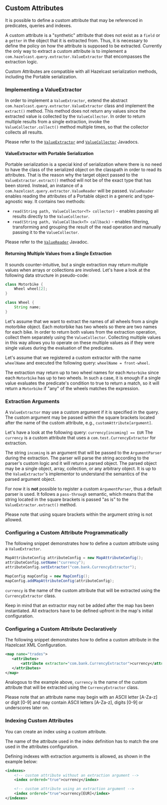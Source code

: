 
## Custom Attributes

It is possible to define a custom attribute that may be referenced in predicates, queries and indexes.

A custom attribute is a "synthetic" attribute that does not exist as a `field` or a `getter` in the object that it is extracted from.
Thus, it is necessary to define the policy on how the attribute is supposed to be extracted.
Currently the only way to extract a custom attribute is to implement a `com.hazelcast.query.extractor.ValueExtractor`
that encompasses the extraction logic.

Custom Attributes are compatible with all Hazelcast serialization methods, including the Portable serialization.

### Implementing a ValueExtractor

In order to implement a `ValueExtractor`, extend the abstract `com.hazelcast.query.extractor.ValueExtractor` class
and implement the `extract()` method. This method does not return any values since the extracted value is collected by the `ValueCollector`.
In order to return multiple results from a single extraction, invoke the `ValueCollector.collect()` method
multiple times, so that the collector collects all results.

Please refer to the [`ValueExtractor`](http://docs.hazelcast.org/docs/latest/javadoc/com/hazelcast/query/extractor/ValueExtractor.html) and [`ValueCollector`](http://docs.hazelcast.org/docs/latest/javadoc/com/hazelcast/query/extractor/ValueCollector.html) Javadocs.

#### ValueExtractor with Portable Serialization

Portable serialization is a special kind of serialization where there is no need to have the class of the serialized object on the
classpath in order to read its attributes. That is the reason why the target object passed to the `ValueExtractor.extract()`
method will not be of the exact type that has been stored. Instead, an instance of a `com.hazelcast.query.extractor.ValueReader` will be passed.
`ValueReader` enables reading the attributes of a Portable object in a generic and type-agnostic way.
It contains two methods:

 * `read(String path, ValueCollector<T> collector)` - enables passing all results directly to the `ValueCollector`.
 * `read(String path, ValueCallback<T> callback)` - enables filtering, transforming and grouping the result of the read operation and manually passing it to the `ValueCollector`.

Please refer to the [`ValueReader`](http://docs.hazelcast.org/docs/latest/javadoc/com/hazelcast/query/extractor/ValueReader.html) Javadoc.



#### Returning Multiple Values from a Single Extraction

It sounds counter-intuitive, but a single extraction may return multiple values when arrays or collections are
involved.
Let's have a look at the following data structure in pseudo-code:

```java
class Motorbike {
    Wheel wheel[2];
}

class Wheel {
    String name;
}
```

Let's assume that we want to extract the names of all wheels from a single motorbike object. Each motorbike has two
wheels so there are two names for each bike. In order to return both values from the extraction operation, collect them
separately using the `ValueCollector`. Collecting multiple values in this way allows you to operate on these multiple
values as if they were single values during the evaluation of the predicates.

Let's assume that we registered a custom extractor with the name `wheelName` and executed the following query:
`wheelName = front-wheel`.

The extraction may return up to two wheel names for each `Motorbike` since each `Motorbike` has up to two wheels.
In such a case, it is enough if a single value evaluates the predicate's condition to true to return a match, so
it will return a `Motorbike` if "any" of the wheels matches the expression.


### Extraction Arguments

A `ValueExtractor` may use a custom argument if it is specified in the query.
The custom argument may be passed within the square brackets located after the name of the custom attribute,
e.g., `customAttribute[argument]`.

Let's have a look at the following query: `currency[incoming] == EUR`
The `currency` is a custom attribute that uses a `com.test.CurrencyExtractor` for extraction.

The string `incoming` is an argument that will be passed to the `ArgumentParser` during the extraction.
The parser will parse the string according to the parser's custom logic and it will return a parsed object.
The parsed object may be a single object, array, collection, or any arbitrary object.
It is up to the `ValueExtractor`'s implementor to understand the semantics of the parsed argument object.

For now it is **not** possible to register a custom `ArgumentParser`, thus a default parser is used.
It follows a `pass-through` semantic, which means that the string located in the square brackets is passed "as is" to
the `ValueExtractor.extract()` method.

Please note that using square brackets within the argument string is not allowed.

### Configuring a Custom Attribute Programmatically

The following snippet demonstrates how to define a custom attribute using a `ValueExtractor`.

```java
MapAttributeConfig attributeConfig = new MapAttributeConfig();
attributeConfig.setName("currency");
attributeConfig.setExtractor("com.bank.CurrencyExtractor");

MapConfig mapConfig = new MapConfig();
mapConfig.addMapAttributeConfig(attributeConfig);
```

`currency` is the name of the custom attribute that will be extracted using the `CurrencyExtractor` class.

Keep in mind that an extractor may not be added after the map has been instantiated.
All extractors have to be defined upfront in the map's initial configuration.

### Configuring a Custom Attribute Declaratively

The following snippet demonstrates how to define a custom attribute in the Hazelcast XML Configuration.

```xml
<map name="trades">
   <attributes>
       <attribute extractor="com.bank.CurrencyExtractor">currency</attribute>
   </attributes>
</map>
```

Analogous to the example above, `currency` is the name of the custom attribute that will be extracted using the
`CurrencyExtractor` class.

Please note that an attribute name may begin with an ASCII letter [A-Za-z] or digit [0-9] and may contain
ASCII letters [A-Za-z], digits [0-9] or underscores later on.

### Indexing Custom Attributes

You can create an index using a custom attribute.

The name of the attribute used in the index definition has to match the one used in the attributes configuration.

Defining indexes with extraction arguments is allowed, as shown in the example below:

```xml
<indexes>
    <!-- custom attribute without an extraction argument -->
    <index ordered="true">currency</index>

    <!-- custom attribute using an extraction argument -->
    <index ordered="true">currency[EUR]</index>
</indexes>
```

